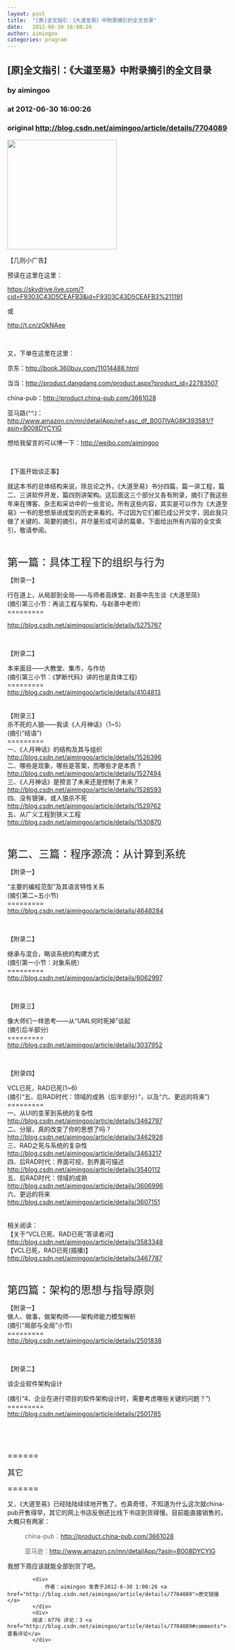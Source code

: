 ```yaml
---
layout: post
title:  "[原]全文指引：《大道至易》中附录摘引的全文目录"
date:   2012-06-30 16:00:26
author: aimingoo
categories: program
---
```


## [原]全文指引：《大道至易》中附录摘引的全文目录
### by aimingoo
### at 2012-06-30 16:00:26
### original <http://blog.csdn.net/aimingoo/article/details/7704089>

<p><a href="http://book.360buy.com/11014488.html"><img src="http://ec4.images-amazon.com/images/I/41t8ZKcxr9L._SS500_.jpg" width="250" height="250" alt=""></a></p>
<p>【几则小广告】</p>
<p>预读在这里在这里：</p>
<p><a href="https://skydrive.live.com/?cid=F9303C43D5CEAFB3&amp;id=F9303C43D5CEAFB3%211191">https://skydrive.live.com/?cid=F9303C43D5CEAFB3&amp;id=F9303C43D5CEAFB3%211191</a></p>
<p></p>
<p>或</p>
<p><a href="http://t.cn/zOkNAee">http://t.cn/zOkNAee</a></p>
<p><br>
</p>
又，下单在这里在这里：
<p>京东：<a href="http://book.360buy.com/11014488.html">http://book.360buy.com/11014488.html</a></p>
<p>当当：<a href="http://product.dangdang.com/product.aspx?product_id=22783507">http://product.dangdang.com/product.aspx?product_id=22783507</a></p>
<p>china-pub：<a href="http://product.china-pub.com/3661028">http://product.china-pub.com/3661028</a></p>
<p>亚马路(^^.)：<a href="http://www.amazon.cn/mn/detailApp/ref=asc_df_B007IVAG8K393581/?asin=B008DYCYIG">http://www.amazon.cn/mn/detailApp/ref=asc_df_B007IVAG8K393581/?asin=B008DYCYIG</a></p>
<p>想给我留言的可以博一下：<a href="http://weibo.com/aimingoo">http://weibo.com/aimingoo</a><br>
</p>
<p><br>
</p>
<p>【下面开始谈正事】</p>
<p>就这本书的总体结构来说，除总论之外，《大道至易》书分四篇，篇一讲工程，篇二、三讲软件开发，篇四则讲架构。这后面这三个部分又各有附录，摘引了我这些年来在博客、杂志和采访中的一些言论。所有这些内容，其实是可以作为《大道至易》一书的思想渐进成型的历史来看的。不过因为它们都已成公开文字，因此我只做了关键的、简要的摘引，并尽量形成可读的篇章。下面给出所有内容的全文索引，敬请参阅。</p>
<p><br>
</p>
<p><span style="font-size:24px">第一篇：具体工程下的组织与行为</span></p>
<p>【附录一】</p>
<p>行在道上，从局部到全局——与师者高焕堂、赵善中先生谈《大道至简》<br>
(摘引第三小节：再谈工程与架构，与赵善中老师）<br>
=========<br>
</p>
<p><a href="http://blog.csdn.net/aimingoo/article/details/5275767">http://blog.csdn.net/aimingoo/article/details/5275767</a></p>
<p><br>
</p>
<p>【附录二】</p>
<p></p>
<p>本来面目——大教堂、集市，与作坊<br>
(摘引第三小节：《梦断代码》讲的也是具体工程)<br>
=========<br>
<a href="http://blog.csdn.net/aimingoo/article/details/4104813">http://blog.csdn.net/aimingoo/article/details/4104813</a><br>
<br>
<br>
【附录三】<br>
杀不死的人狼——我读《人月神话》（1~5）<br>
(摘引“结语”)<br>
=========<br>
一、《人月神话》的结构及其与组织<br>
<span style="white-space:pre"></span><a href="http://blog.csdn.net/aimingoo/article/details/1526396">http://blog.csdn.net/aimingoo/article/details/1526396</a><br>
二、哪些是现象，哪些是答案，而哪些才是本质？<br>
<span style="white-space:pre"></span><a href="http://blog.csdn.net/aimingoo/article/details/1527494">http://blog.csdn.net/aimingoo/article/details/1527494</a><br>
三、《人月神话》是预言了未来还是控制了未来？<br>
<span style="white-space:pre"></span><a href="http://blog.csdn.net/aimingoo/article/details/1528593">http://blog.csdn.net/aimingoo/article/details/1528593</a><br>
四、没有银弹，或人狼杀不死<br>
<span style="white-space:pre"></span><a href="http://blog.csdn.net/aimingoo/article/details/1529762">http://blog.csdn.net/aimingoo/article/details/1529762</a><br>
五、从广义工程到狭义工程<br>
<span style="white-space:pre"></span><a href="http://blog.csdn.net/aimingoo/article/details/1530870">http://blog.csdn.net/aimingoo/article/details/1530870</a><br>
</p>
<p><br>
</p>
<p><span style="font-size:24px">第二、三篇：程序源流：从计算到系统</span><br>
</p>
<p>【附录一】</p>
<p>“主要的编程范型”及其语言特性关系<br>
(摘引第二~五小节)<br>
=========<br>
<a href="http://blog.csdn.net/aimingoo/article/details/4648284">http://blog.csdn.net/aimingoo/article/details/4648284</a></p>
<p><br>
</p>
<p>【附录二】<br>
</p>
<p>继承与混合，略谈系统的构建方式<br>
(摘引第一小节：对象系统）<br>
=========<br>
<a href="http://blog.csdn.net/aimingoo/article/details/6062997">http://blog.csdn.net/aimingoo/article/details/6062997</a></p>
<p><br>
</p>
<p>【附录三】<br>
</p>
<p>像大师们一样思考——从“UML何时死掉”谈起<br>
(摘引后半部分)<br>
=========<br>
<a href="http://blog.csdn.net/aimingoo/article/details/3037952">http://blog.csdn.net/aimingoo/article/details/3037952</a></p>
<p><br>
</p>
<p>【附录四】<br>
</p>
<p>VCL已死，RAD已死(1~6)<br>
(摘引“五、后RAD时代：领域的成熟（后半部分）”，以及“六、更远的将来”)<br>
=========<br>
一、从UI的变革到系统的复杂性<br>
<span style="white-space:pre"></span><a href="http://blog.csdn.net/aimingoo/article/details/3462797">http://blog.csdn.net/aimingoo/article/details/3462797</a><br>
二、分层，真的改变了你的思想了吗？<br>
<span style="white-space:pre"></span><a href="http://blog.csdn.net/aimingoo/article/details/3462926">http://blog.csdn.net/aimingoo/article/details/3462926</a><br>
三、RAD之死与系统的复杂性<br>
<span style="white-space:pre"></span><a href="http://blog.csdn.net/aimingoo/article/details/3463217">http://blog.csdn.net/aimingoo/article/details/3463217</a><br>
四、后RAD时代：界面可视，到界面可描述<br>
<span style="white-space:pre"></span><a href="http://blog.csdn.net/aimingoo/article/details/3540112">http://blog.csdn.net/aimingoo/article/details/3540112</a><br>
五、后RAD时代：领域的成熟<br>
<span style="white-space:pre"></span><a href="http://blog.csdn.net/aimingoo/article/details/3606996">http://blog.csdn.net/aimingoo/article/details/3606996</a><br>
六、更远的将来<br>
<span style="white-space:pre"></span><a href="http://blog.csdn.net/aimingoo/article/details/3607151">http://blog.csdn.net/aimingoo/article/details/3607151</a><br>
<br>
<br>
相关阅读：<br>
【关于“VCL已死、RAD已死”答读者问】<br>
<span style="white-space:pre"></span><a href="http://blog.csdn.net/aimingoo/article/details/3583348">http://blog.csdn.net/aimingoo/article/details/3583348</a><br>
【VCL已死，RAD已死(插播)】<br>
<span style="white-space:pre"></span><a href="http://blog.csdn.net/aimingoo/article/details/3467787">http://blog.csdn.net/aimingoo/article/details/3467787</a><br>
</p>
<p><br>
</p>
<p></p>
<p><span style="font-size:24px">第四篇：架构的思想与指导原则</span><br>
</p>
【附录一】<br>
做人、做事，做架构师——架构师能力模型解析<br>
(摘引“局部与全局”小节)<br>
=========<br>
<a href="http://blog.csdn.net/aimingoo/article/details/2501838">http://blog.csdn.net/aimingoo/article/details/2501838</a>
<p></p>
<p><br>
</p>
<p>【附录二】</p>
<p>谈企业软件架构设计</p>
<p>(摘引“4、企业在进行项目的软件架构设计时，需要考虑哪些关键的问题？”)<br>
=========<br>
<a href="http://blog.csdn.net/aimingoo/article/details/2501785">http://blog.csdn.net/aimingoo/article/details/2501785</a><br>
</p>
<p><br>
</p>
<p><br>
</p>
<p><span style="font-size:18px">======</span></p>
<p><span style="font-size:18px">其它</span></p>
<p><span style="font-size:18px">======</span><br>
</p>
<p>又，《大道至易》已经陆陆续续地开售了。也真奇怪，不知道为什么这次就china-pub开售得早，其它的网上书店反倒还比线下书店到货得慢。目前能直接销售的，大概只有两家：</p>
<p></p>
<blockquote style="margin-top:0px;margin-right:0px;margin-bottom:0px;margin-left:40px;border-top-style:none;border-right-style:none;border-bottom-style:none;border-left-style:none;border-width:initial;border-color:initial;padding-top:0px;padding-right:0px;padding-bottom:0px;padding-left:0px">
<p>china-pub：<a href="http://product.china-pub.com/3661028">http://product.china-pub.com/3661028</a></p>
<p>亚马逊：<a href="http://www.amazon.cn/mn/detailApp/?asin=B008DYCYIG">http://www.amazon.cn/mn/detailApp/?asin=B008DYCYIG</a></p>
</blockquote>
<p>我想下周应该就能全部到货了吧。</p>

            <div>
                作者：aimingoo 发表于2012-6-30 1:00:26 <a href="http://blog.csdn.net/aimingoo/article/details/7704089">原文链接</a>
            </div>
            <div>
            阅读：6776 评论：3 <a href="http://blog.csdn.net/aimingoo/article/details/7704089#comments">查看评论</a>
            </div>